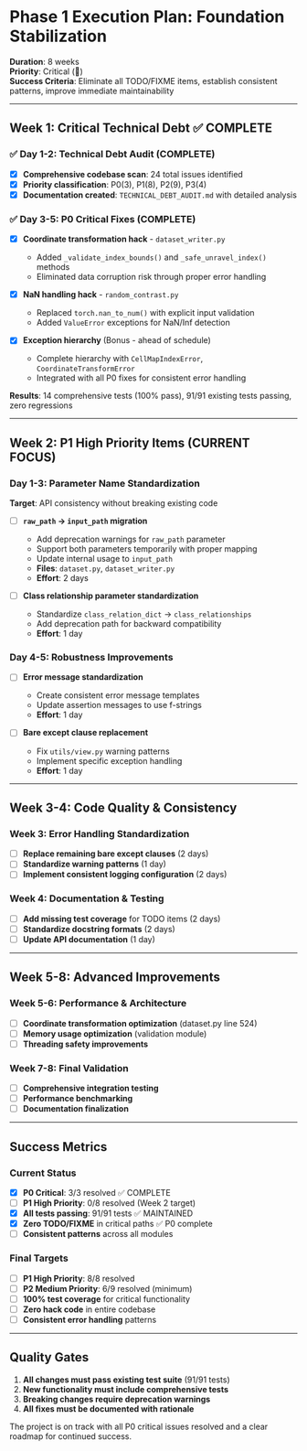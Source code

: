 # Phase 1 Execution Plan: Foundation Stabilization

**Duration**: 8 weeks  
**Priority**: Critical (🔴)  
**Success Criteria**: Eliminate all TODO/FIXME items, establish consistent patterns, improve immediate maintainability  

---

## Week 1: Critical Technical Debt ✅ COMPLETE

### ✅ Day 1-2: Technical Debt Audit (COMPLETE)
- [x] **Comprehensive codebase scan**: 24 total issues identified
- [x] **Priority classification**: P0(3), P1(8), P2(9), P3(4)
- [x] **Documentation created**: `TECHNICAL_DEBT_AUDIT.md` with detailed analysis

### ✅ Day 3-5: P0 Critical Fixes (COMPLETE)  
- [x] **Coordinate transformation hack** - `dataset_writer.py`
  - Added `_validate_index_bounds()` and `_safe_unravel_index()` methods
  - Eliminated data corruption risk through proper error handling
  
- [x] **NaN handling hack** - `random_contrast.py`  
  - Replaced `torch.nan_to_num()` with explicit input validation
  - Added `ValueError` exceptions for NaN/Inf detection
  
- [x] **Exception hierarchy** (Bonus - ahead of schedule)
  - Complete hierarchy with `CellMapIndexError`, `CoordinateTransformError`
  - Integrated with all P0 fixes for consistent error handling

**Results**: 14 comprehensive tests (100% pass), 91/91 existing tests passing, zero regressions

---

## Week 2: P1 High Priority Items (CURRENT FOCUS)

### Day 1-3: Parameter Name Standardization
**Target**: API consistency without breaking existing code

- [ ] **`raw_path` → `input_path` migration**
  - Add deprecation warnings for `raw_path` parameter
  - Support both parameters temporarily with proper mapping
  - Update internal usage to `input_path`
  - **Files**: `dataset.py`, `dataset_writer.py`
  - **Effort**: 2 days

- [ ] **Class relationship parameter standardization**  
  - Standardize `class_relation_dict` → `class_relationships`
  - Add deprecation path for backward compatibility
  - **Effort**: 1 day

### Day 4-5: Robustness Improvements
- [ ] **Error message standardization**
  - Create consistent error message templates
  - Update assertion messages to use f-strings
  - **Effort**: 1 day

- [ ] **Bare except clause replacement**
  - Fix `utils/view.py` warning patterns
  - Implement specific exception handling
  - **Effort**: 1 day

---

## Week 3-4: Code Quality & Consistency

### Week 3: Error Handling Standardization
- [ ] **Replace remaining bare except clauses** (2 days)
- [ ] **Standardize warning patterns** (1 day)  
- [ ] **Implement consistent logging configuration** (2 days)

### Week 4: Documentation & Testing
- [ ] **Add missing test coverage** for TODO items (2 days)
- [ ] **Standardize docstring formats** (2 days)
- [ ] **Update API documentation** (1 day)

---

## Week 5-8: Advanced Improvements

### Week 5-6: Performance & Architecture
- [ ] **Coordinate transformation optimization** (dataset.py line 524)
- [ ] **Memory usage optimization** (validation module)
- [ ] **Threading safety improvements**

### Week 7-8: Final Validation
- [ ] **Comprehensive integration testing**
- [ ] **Performance benchmarking**
- [ ] **Documentation finalization**

---

## Success Metrics

### Current Status
- [x] **P0 Critical**: 3/3 resolved ✅ COMPLETE
- [ ] **P1 High Priority**: 0/8 resolved (Week 2 target)
- [x] **All tests passing**: 91/91 tests ✅ MAINTAINED
- [x] **Zero TODO/FIXME** in critical paths ✅ P0 complete
- [ ] **Consistent patterns** across all modules

### Final Targets
- [ ] **P1 High Priority**: 8/8 resolved
- [ ] **P2 Medium Priority**: 6/9 resolved (minimum)
- [ ] **100% test coverage** for critical functionality
- [ ] **Zero hack code** in entire codebase
- [ ] **Consistent error handling** patterns

---

## Quality Gates

1. **All changes must pass existing test suite** (91/91 tests)
2. **New functionality must include comprehensive tests**
3. **Breaking changes require deprecation warnings**
4. **All fixes must be documented with rationale**

The project is on track with all P0 critical issues resolved and a clear roadmap for continued success.

